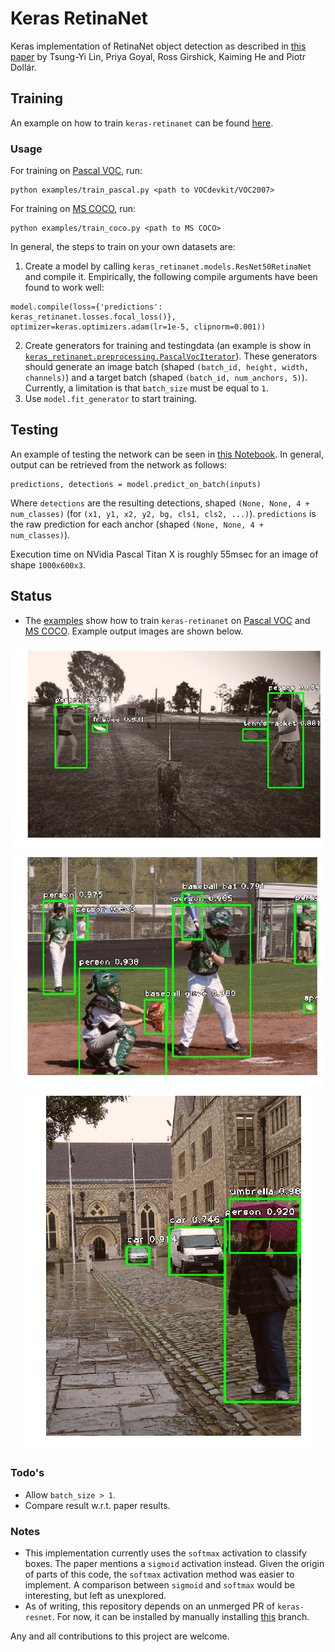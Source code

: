 # Keras RetinaNet
Keras implementation of RetinaNet object detection as described in [this paper](https://arxiv.org/abs/1708.02002) by Tsung-Yi Lin, Priya Goyal, Ross Girshick, Kaiming He and Piotr Dollár.

## Training
An example on how to train `keras-retinanet` can be found [here](https://github.com/delftrobotics/keras-retinanet/blob/master/examples/train_coco.py).

### Usage
For training on [Pascal VOC](http://host.robots.ox.ac.uk/pascal/VOC/), run:
```
python examples/train_pascal.py <path to VOCdevkit/VOC2007>
```

For training on [MS COCO](http://cocodataset.org/#home), run:
```
python examples/train_coco.py <path to MS COCO>
```

In general, the steps to train on your own datasets are:
1) Create a model by calling `keras_retinanet.models.ResNet50RetinaNet` and compile it. Empirically, the following compile arguments have been found to work well:
```
model.compile(loss={'predictions': keras_retinanet.losses.focal_loss()}, optimizer=keras.optimizers.adam(lr=1e-5, clipnorm=0.001))
```
2) Create generators for training and testingdata (an example is show in [`keras_retinanet.preprocessing.PascalVocIterator`](https://github.com/delftrobotics/keras-retinanet/blob/master/keras_retinanet/preprocessing/pascal_voc.py)). These generators should generate an image batch (shaped `(batch_id, height, width, channels)`) and a target batch (shaped `(batch_id, num_anchors, 5)`). Currently, a limitation is that `batch_size` must be equal to `1`.
3) Use `model.fit_generator` to start training.

## Testing
An example of testing the network can be seen in [this Notebook](https://github.com/delftrobotics/keras-retinanet/blob/master/examples/ResNet50RetinaNet%20-%20COCO%202017.ipynb). In general, output can be retrieved from the network as follows:
```
predictions, detections = model.predict_on_batch(inputs)
```

Where `detections` are the resulting detections, shaped `(None, None, 4 + num_classes)` (for `(x1, y1, x2, y2, bg, cls1, cls2, ...)`). `predictions` is the raw prediction for each anchor (shaped `(None, None, 4 + num_classes)`).

Execution time on NVidia Pascal Titan X is roughly 55msec for an image of shape `1000x600x3`.

## Status
* The [examples](https://github.com/delftrobotics/keras-retinanet/tree/master/examples) show how to train `keras-retinanet` on [Pascal VOC](http://host.robots.ox.ac.uk/pascal/VOC/) and [MS COCO](http://cocodataset.org/). Example output images are shown below.

<p align="center">
  <img src="https://github.com/delftrobotics/keras-retinanet/blob/master/images/coco1.png" alt="Example result of RetinaNet on MS COCO"/>
  <img src="https://github.com/delftrobotics/keras-retinanet/blob/master/images/coco2.png" alt="Example result of RetinaNet on MS COCO"/>
  <img src="https://github.com/delftrobotics/keras-retinanet/blob/master/images/coco3.png" alt="Example result of RetinaNet on MS COCO"/>
</p>

### Todo's
* Allow `batch_size > 1`.
* Compare result w.r.t. paper results.

### Notes
* This implementation currently uses the `softmax` activation to classify boxes. The paper mentions a `sigmoid` activation instead. Given the origin of parts of this code, the `softmax` activation method was easier to implement. A comparison between `sigmoid` and `softmax` would be interesting, but left as unexplored.
* As of writing, this repository depends on an unmerged PR of `keras-resnet`. For now, it can be installed by manually installing [this](https://github.com/delftrobotics-forks/keras-resnet/tree/bn-freeze) branch.

Any and all contributions to this project are welcome.
